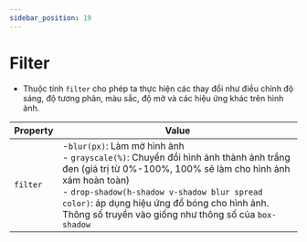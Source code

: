 ```yaml
---
sidebar_position: 19
---
```


# Filter

- Thuộc tính `filter` cho phép ta thực hiện các thay đổi như điều chỉnh độ sáng, độ tương phản, màu sắc, độ mờ và các hiệu ứng khác trên hình ảnh.

| Property | Value                                                                                                                                                                                                                                                                                                              |
| -------- | ------------------------------------------------------------------------------------------------------------------------------------------------------------------------------------------------------------------------------------------------------------------------------------------------------------------ |
| `filter` | -`blur(px)`: Làm mờ hình ảnh<br />- `grayscale(%)`: Chuyển đổi hình ảnh thành ảnh trắng đen (giá trị từ 0%-100%, 100% sẽ làm cho hình ảnh xám hoàn toàn)<br />- `drop-shadow(h-shadow v-shadow blur spread color)`: áp dụng hiệu ứng đổ bóng cho hình ảnh. Thông số truyền vào giống như thông số của `box-shadow` |
